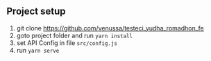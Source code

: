 ## Project setup
1. git clone https://github.com/venussa/testeci_yudha_romadhon_fe
2. goto project folder and run `yarn install`
3. set API Config in file `src/config.js`
4. run `yarn serve`
